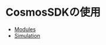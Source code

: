 <!--
parent:
  order: false
-->

# CosmosSDKの使用

- [Modules](../../x/README.md)
- [Simulation](../core/simulation.md)
